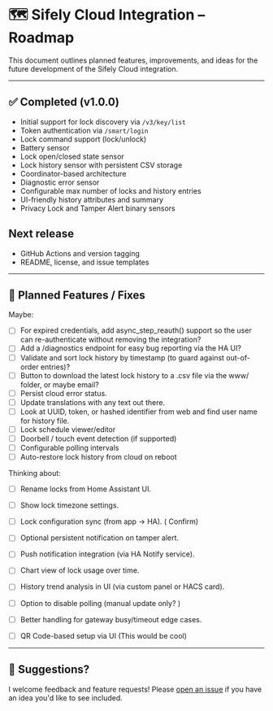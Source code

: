 # 🗺️ Sifely Cloud Integration – Roadmap

This document outlines planned features, improvements, and ideas for the future development of the Sifely Cloud integration.

---

## ✅ Completed (v1.0.0)
- Initial support for lock discovery via `/v3/key/list`
- Token authentication via `/smart/login`
- Lock command support (lock/unlock)
- Battery sensor
- Lock open/closed state sensor
- Lock history sensor with persistent CSV storage
- Coordinator-based architecture
- Diagnostic error sensor
- Configurable max number of locks and history entries
- UI-friendly history attributes and summary
- Privacy Lock and Tamper Alert binary sensors

## Next release
- GitHub Actions and version tagging
- README, license, and issue templates

---

## 🧭 Planned Features / Fixes

Maybe:
- [ ] For expired credentials, add async_step_reauth() support so the user can re-authenticate without removing the integration?
- [ ] Add a /diagnostics endpoint for easy bug reporting via the HA UI?
- [ ] Validate and sort lock history by timestamp (to guard against out-of-order entries)?
- [ ] Button to download the latest lock history to a .csv file via the www/ folder, or maybe email?
- [ ] Persist cloud error status.
- [ ] Update translations with any text out there.
- [ ] Look at UUID, token, or hashed identifier from web and find user name for history file.
- [ ] Lock schedule viewer/editor
- [ ] Doorbell / touch event detection (if supported)
- [ ] Configurable polling intervals
- [ ] Auto-restore lock history from cloud on reboot

Thinking about:
- [ ] Rename locks from Home Assistant UI.
- [ ] Show lock timezone settings.
- [ ] Lock configuration sync (from app → HA). ( Confirm)
- [ ] Optional persistent notification on tamper alert.
- [ ] Push notification integration (via HA Notify service).
- [ ] Chart view of lock usage over time.
- [ ] History trend analysis in UI (via custom panel or HACS card).
- [ ] Option to disable polling (manual update only? )
- [ ] Better handling for gateway busy/timeout edge cases.
- [ ] QR Code-based setup via UI (This would be cool)


---

## 💬 Suggestions?

I welcome feedback and feature requests!
Please [open an issue](https://github.com/kenster1965/sifely_cloud/issues/new/choose) if you have an idea you'd like to see included.
